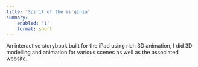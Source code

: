 ```yaml
---
title: 'Spirit of the Virginia'
summary:
    enabled: '1'
    format: short
---
```


<p>An interactive storybook built for the iPad using rich 3D animation, I did 3D modelling and animation for various scenes as well as the associated website.
</p>